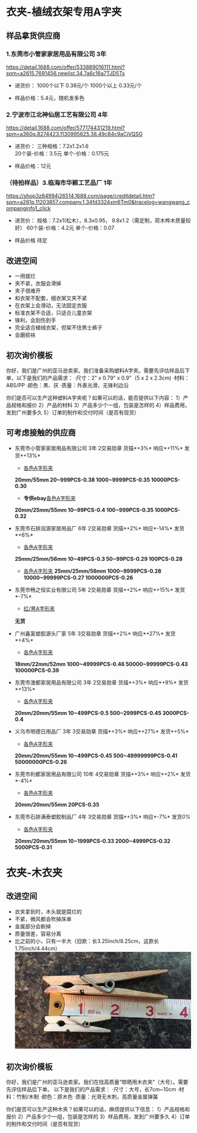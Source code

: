 # 衣夹-植绒衣架专用A字夹
## 样品拿货供应商
### 1.东莞市小管家家居用品有限公司  3年
https://detail.1688.com/offer/533889016111.html?spm=a2615.7691456.newlist.34.7a6c16a7TJD5Ts

- 进货价：
1000个以下 0.38元/个
1000个以上 0.33元/个

- 样品价格：5.4元，随机发多色

### 2.宁波市江北神仙居工艺有限公司 4年
https://detail.1688.com/offer/577174431219.html?spm=a360q.8274423.1130995625.38.49c84c9aCjVQSG

- 进货价：
三种规格：7.2x1.2x1.6  
20个装-价格：3.5元
单个-价格：0.175元

- 样品价格：12元

### （待拍样品）3.临海市华颖工艺品厂   1年
https://shop3z84994j26514.1688.com/page/creditdetail.htm?spm=a261p.11203857.company.1.34fd3324xm6Tm0&tracelog=wangwang_companginfo1_click

- 进货价：
规格：7.2x1(松木），8.3x0.95， 9.8x1.2（需定制，荷木桦木质量较好）
60个装-价格：4.2元
单个-价格：0.07

- 样品价格
待定


## 改进空间
- 一用就烂
- 夹不紧，衣服会滑掉
- 夹子很难开
- 和衣架不配套，细衣架又夹不紧
- 在衣架上会滑动，无法固定衣服
- 标准衣架不合适，只适合儿童衣架
- 锋利，会刮伤到手
- 完全适合植绒衣架，但架不住男士裤子
- 会磨损衭

## 初次询价模板
你好，我们是广州的亚马逊卖家。我们准备采购塑料A字夹。需要先评估样品后下单，以下是我们的产品需求：
·尺寸：2" x 0.79" x 0.9"（5 x 2 x 2.3cm)
·材料：ABS/PP
·颜色：黑、灰
·质量：外表光滑，无锋利边沿

你们是否可以生产这种塑料A字夹呢？如果可以的话，能否提供以下内容：
1）产品规格和报价
2）产品的材料
3）产品多少个一组，包装是怎样的
4）样品费用，发到广州要多久
5）订单的制作和交付时间（是否有现货）

## 可考虑接触的供应商

- 东莞市小管家家居用品有限公司 3年 2交易勋章 货描*+3%* 响应*+11%* 发货*+13%*

  - [各色A字形夹](https://detail.1688.com/offer/538078975863.html?spm=a261y.7663282.hotsale.4.627b5f0b62HsJC)
 
  **20mm/55mm 20~999PCS-0.38 1000~9999PCS-0.35  10000PCS-0.30**
  
  - **专供ebay**[各色A字形夹](https://detail.1688.com/offer/538258214989.html?spm=b26110380.sw1688.mof001.226.54e531d1vAo9CH)
 
  **20mm/25mm/55mm 10~99PCS-0.4 100~999PCS-0.35  1000PCS-0.32**
  
- 东莞市石排润源家居用品厂 6年 2交易勋章 货描*+2%* 响应*-14%* 发货*+6%*

  - [各色A字形夹](https://detail.1688.com/offer/538078975863.html?spm=a261y.7663282.hotsale.4.627b5f0b62HsJC)

  **25mm/25mm/56mm 10~49PCS-0.3 50~99PCS-0.29  100PCS-0.28**
  
  - [各色A字形夹](https://detail.1688.com/offer/533889016111.html?spm=b26110380.sw1688.mof001.428.54e531d1vAo9CH)
  **25mm/25mm/56mm 1000~9999PCS-0.28 10000~99999PCS-0.27  1000000PCS-0.26**
  
- 东莞市畅之恒实业有限公司  5年 2交易勋章 货描*+2%* 响应*+15%* 发货*-7%*

  - [红/黑A字形夹](https://detail.1688.com/offer/547405483529.html?spm=a2615.7691456.newlist.89.28dc59b7Pbw9Bk)

  **无货**
  
- 广州鑫富塑胶源头厂家 5年 3交易勋章 货描*+2%* 响应*+27%* 发货*+4%*

  - [各色A字形夹](https://detail.1688.com/offer/523087592751.html?spm=b26110380.sw1688.mof001.8.54e531d1vAo9CH)

  **18mm/22mm/52mm 1000~49999PCS-0.46 50000~99999PCS-0.43  100000PCS-0.39**
  
- 东莞市澳都家居用品有限公司 3年 2交易勋章 货描*+3%* 响应*+9%* 发货*+13%*

  - [各色A字形夹](https://detail.1688.com/offer/536061136526.html?spm=b26110380.sw1688.mof001.132.54e531d1vAo9CH)

  **20mm/20mm/55mm 10~499PCS-0.5 500~2999PCS-0.45  3000PCS-0.4** 
  
- 义乌市明德日用品厂 3年 3交易勋章 货描*+3%* 响应*+27%* 发货*+5%*

  - [各色A字形夹](https://detail.1688.com/offer/546695958162.html?spm=b26110380.sw1688.mof001.281.54e531d1vAo9CH)

  **20mm/20mm/55mm 10~499PCS-0.45 500~49999999PCS-0.41  50000000PCS-0.26** 
  
- 东莞市利都家居用品有限公司 10年 4交易勋章 货描*+3%* 响应*+2%* 发货*-4%*

  - [各色A字形夹](https://detail.1688.com/offer/762875419.html?spm=b26110380.sw1688.mof001.567.74d77be4iEzgtd)

  **20mm/20mm/55mm 20PCS-0.35**  
  
- 东莞市石排满泰塑胶制品厂 4年 3交易勋章 货描*+3%* 响应*-7%* 发货*0%*

  - [各色A字形夹](https://detail.1688.com/offer/762875419.html?spm=b26110380.sw1688.mof001.567.74d77be4iEzgtd)

  **20mm/20mm/55mm 10~1999PCS-0.33 2000~4999PCS-0.32  5000PCS-0.31**
  

# 衣夹-木衣夹
## 改进空间
- 衣夹拿到时，木头就是腐烂的
- 不紧，微风都会吹掉床单
- 金属部分会断掉
- 质量很差，容易分离
- 比之前的小，只有一半大（旧款：长3.25inch/8.25cm，这款长1.75inch/4.44cm）
![](media/15369843939184.jpg)



## 初次询价模板
你好，我们是广州的亚马逊卖家。我们在找高质量“晾晒用木衣夹”（大号）。需要先评估样品后下单。
以下是我们的产品需求：
·尺寸：大号，长7cm~10cm
·材料：竹制/木制
·颜色：原木色
·质量：光滑无木刺，高质量金属弹簧

你们是否可以生产这种木夹？如果可以的话，麻烦提供以下信息：
1）产品规格和报价
2）产品多少个一组，包装是怎样的
3）样品费用，发到广州要多久
4）订单的制作和交付时间（是否有现货）


